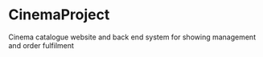 # CinemaProject
Cinema catalogue website and back end system for showing management and order fulfilment
